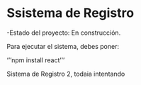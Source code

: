 <h1>Ssistema de Registro</h1>

-Estado del proyecto: En construcción.

Para ejecutar el sistema, debes poner:

‘’’npm install react’’’

Sistema de Registro 2, todaia intentando
